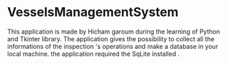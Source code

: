 # VesselsManagementSystem
This application is made by Hicham garoum during the learning of Python and Tkinter library.
The application gives the possibility to collect all the informations of the inspection 's operations and make a database in your local machine.
the application required the SqLite installed .
